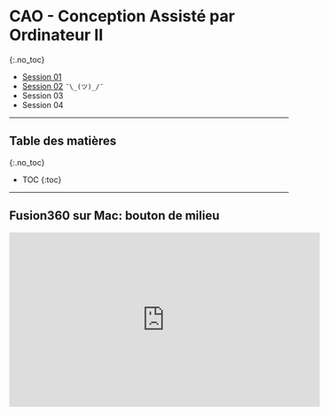# CAO - Conception Assisté par Ordinateur II
{:.no_toc}

- [Session 01](cao_fr.md)
- [Session 02](cao_2_fr.md) `¯\_(ツ)_/¯`
- Session 03
- Session 04

---

## Table des matières
{:.no_toc}

* TOC
{:toc}

---

## Fusion360 sur Mac: bouton de milieu

<iframe width="560" height="315" src="https://www.youtube.com/embed/QrUhj4vo3Q8?rel=0" frameborder="0" allowfullscreen></iframe>